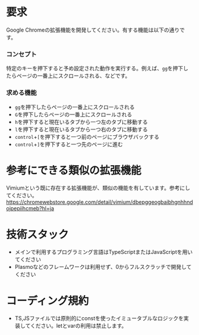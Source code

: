 # 要求
Google Chromeの拡張機能を開発してください。有する機能は以下の通りです。
### コンセプト
特定のキーを押下すると予め設定された動作を実行する。例えば、`gg`を押下したらページの一番上にスクロールされる、などです。
### 求める機能
- `gg`を押下したらページの一番上にスクロールされる
- `G`を押下したらページの一番上にスクロールされる
- `h`を押下すると現在いるタブから一つ左のタブに移動する
- `l`を押下すると現在いるタブから一つ右のタブに移動する
- `control`+`[`を押下すると一つ前のページにブラウザバックする
- `control`+`]`を押下すると一つ先のページに進む

# 参考にできる類似の拡張機能
Vimiumという既に存在する拡張機能が、類似の機能を有しています。参考にしてください。 　
https://chromewebstore.google.com/detail/vimium/dbepggeogbaibhgnhhndojpepiihcmeb?hl=ja

# 技術スタック
- メインで利用するプログラミング言語はTypeScriptまたはJavaScriptを用いてください
- Plasmoなどのフレームワークは利用せず、0からフルスクラッチで開発してください

# コーディング規約
- TS,JSファイルでは原則的にconstを使ったイミュータブルなロジックを実装してください。letとvarの利用は禁止します。
